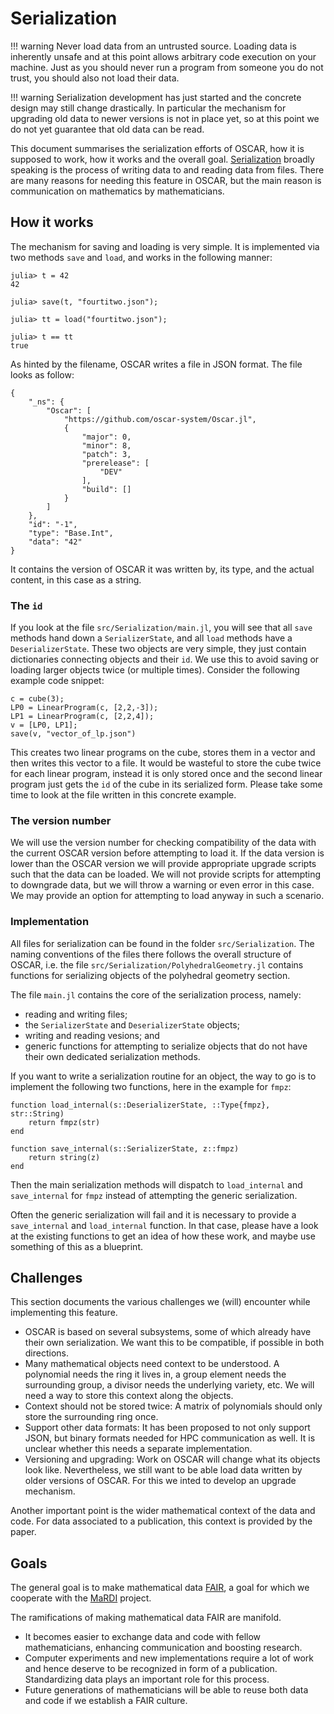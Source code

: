 # Serialization

!!! warning
    Never load data from an untrusted source. Loading data is inherently unsafe
    and at this point allows arbitrary code execution on your machine. Just as
    you should never run a program from someone you do not trust, you should
    also not load their data.

!!! warning
    Serialization development has just started and the concrete design may
    still change drastically. In particular the mechanism for upgrading old
    data to newer versions is not in place yet, so at this point we do not yet
    guarantee that old data can be read.

This document summarises the serialization efforts of OSCAR, how it is supposed
to work, how it works and the overall goal.
[Serialization](https://en.wikipedia.org/wiki/Serialization) broadly speaking
is the process of writing data to and reading data from files. There are many
reasons for needing this feature in OSCAR, but the main reason is communication
on mathematics by mathematicians.

## How it works
The mechanism for saving and loading is very simple. It is implemented via two
methods `save` and `load`, and works in the following manner:
```
julia> t = 42
42

julia> save(t, "fourtitwo.json");

julia> tt = load("fourtitwo.json");

julia> t == tt
true
```
As hinted by the filename, OSCAR writes a file in JSON format. The file looks
as follow:
```
{
    "_ns": {
        "Oscar": [
            "https://github.com/oscar-system/Oscar.jl",
            {
                "major": 0,
                "minor": 8,
                "patch": 3,
                "prerelease": [
                    "DEV"
                ],
                "build": []
            }
        ]
    },
    "id": "-1",
    "type": "Base.Int",
    "data": "42"
}
```
It contains the version of OSCAR it was written by, its type, and the actual
content, in this case as a string.

### The `id`
If you look at the file `src/Serialization/main.jl`, you will see that all
`save` methods hand down a `SerializerState`, and all `load` methods have a
`DeserializerState`. These two objects are very simple, they just contain
dictionaries connecting objects and their `id`. We use this to avoid saving or
loading larger objects twice (or multiple times). Consider the following
example code snippet:
```
c = cube(3);
LP0 = LinearProgram(c, [2,2,-3]);
LP1 = LinearProgram(c, [2,2,4]);
v = [LP0, LP1];
save(v, "vector_of_lp.json")
```
This creates two linear programs on the cube, stores them in a vector and then
writes this vector to a file. It would be wasteful to store the cube twice for
each linear program, instead it is only stored once and the second linear
program just gets the `id` of the cube in its serialized form. Please take some
time to look at the file written in this concrete example.

### The version number
We will use the version number for checking compatibility of the data with the
current OSCAR version before attempting to load it. If the data version is
lower than the OSCAR version we will provide appropriate upgrade scripts such
that the data can be loaded. We will not provide scripts for attempting to
downgrade data, but we will throw a warning or even error in this case. We may
provide an option for attempting to load anyway in such a scenario.

### Implementation
All files for serialization can be found in the folder `src/Serialization`. The
naming conventions of the files there follows the overall structure of OSCAR,
i.e. the file `src/Serialization/PolyhedralGeometry.jl` contains functions for
serializing objects of the polyhedral geometry section.

The file `main.jl` contains the core of the serialization process, namely:
- reading and writing files;
- the `SerializerState` and `DeserializerState` objects;
- writing and reading vesions; and
- generic functions for attempting to serialize objects that do not have their
  own dedicated serialization methods.

If you want to write a serialization routine for an object, the way to go is to
implement the following two functions, here in the example for `fmpz`:
```
function load_internal(s::DeserializerState, ::Type{fmpz}, str::String)
    return fmpz(str)
end

function save_internal(s::SerializerState, z::fmpz)
    return string(z)
end
```
Then the main serialization methods will dispatch to `load_internal` and
`save_internal` for `fmpz` instead of attempting the generic serialization.

Often the generic serialization will fail and it is necessary to provide a
`save_internal` and `load_internal` function. In that case, please have a look at
the existing functions to get an idea of how these work, and maybe use
something of this as a blueprint.

## Challenges
This section documents the various challenges we (will) encounter while
implementing this feature.
- OSCAR is based on several subsystems, some of which already have their own
  serialization. We want this to be compatible, if possible in both directions.
- Many mathematical objects need context to be understood. A polynomial needs
  the ring it lives in, a group element needs the surrounding group, a divisor
  needs the underlying variety, etc. We will need a way to store this context
  along the objects.
- Context should not be stored twice: A matrix of polynomials should only store
  the surrounding ring once.
- Support other data formats: It has been proposed to not only support JSON,
  but binary formats needed for HPC communication as well. It is unclear
  whether this needs a separate implementation.
- Versioning and upgrading: Work on OSCAR will change what its objects look
  like. Nevertheless, we still want to be able load data written by older
  versions of OSCAR. For this we inted to develop an upgrade mechanism.

Another important point is the wider mathematical context of the data and code.
For data associated to a publication, this context is provided by the paper.



## Goals

The general goal is to make mathematical data
[FAIR](https://en.wikipedia.org/wiki/FAIR_data), a goal for which we cooperate
with the [MaRDI](https://www.mardi4nfdi.de/about/mission) project.

The ramifications of making mathematical data FAIR are manifold. 
- It becomes easier to exchange data and code with fellow mathematicians,
  enhancing communication and boosting research.
- Computer experiments and new implementations require a lot of work and hence
  deserve to be recognized in form of a publication. Standardizing data plays
  an important role for this process.
- Future generations of mathematicians will be able to reuse both data and code
  if we establish a FAIR culture.
